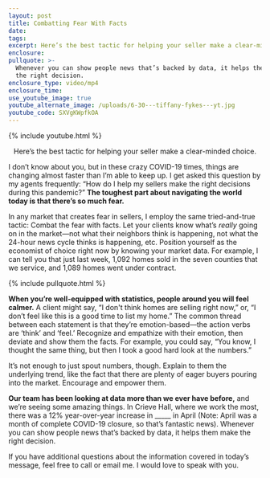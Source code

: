 ```yaml
---
layout: post
title: Combatting Fear With Facts
date:
tags:
excerpt: Here’s the best tactic for helping your seller make a clear-minded choice.
enclosure:
pullquote: >-
  Whenever you can show people news that’s backed by data, it helps them make
  the right decision.
enclosure_type: video/mp4
enclosure_time:
use_youtube_image: true
youtube_alternate_image: /uploads/6-30---tiffany-fykes---yt.jpg
youtube_code: SXVgKWpfkOA
---
```


{% include youtube.html %}<center>Here’s the best tactic for helping your seller make a clear-minded choice.</center>

I don’t know about you, but in these crazy COVID-19 times, things are changing almost faster than I’m able to keep up. I get asked this question by my agents frequently: “How do I help my sellers make the right decisions during this pandemic?” **The toughest part about navigating the world today is that there’s so much fear.&nbsp;**

In any market that creates fear in sellers, I employ the same tried-and-true tactic: Combat the fear with facts. Let your clients know what’s *really* going on in the market—not what their neighbors think is happening, not what the 24-hour news cycle thinks is happening, etc. Position yourself as the economist of choice right now by knowing your market data. For example, I can tell you that just last week, 1,092 homes sold in the seven counties that we service, and 1,089 homes went under contract.&nbsp;

{% include pullquote.html %}

**When you’re well-equipped with statistics, people around you will feel calmer.** A client might say, “I don't think homes are selling right now,” or, “I don’t feel like this is a good time to list my home.” The common thread between each statement is that they’re emotion-based—the action verbs are ‘think’ and ‘feel.’ Recognize and empathize with their emotion, then deviate and show them the facts. For example, you could say, “You know, I thought the same thing, but then I took a good hard look at the numbers.”&nbsp;

It’s not enough to just spout numbers, though. Explain to them the underlying trend, like the fact that there are plenty of eager buyers pouring into the market. Encourage and empower them.&nbsp;

**Our team has been looking at data more than we ever have before,** and we’re seeing some amazing things. In Crieve Hall, where we work the most, there was a 12% year-over-year increase in \_\_\_\_\_ in April (Note: April was a month of complete COVID-19 closure, so that’s fantastic news). Whenever you can show people news that’s backed by data, it helps them make the right decision.&nbsp;

If you have additional questions about the information covered in today’s message, feel free to call or email me. I would love to speak with you.